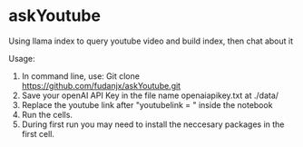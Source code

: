 # askYoutube
Using llama index to query youtube video and build index, then chat about it

Usage:
1. In command line, use: Git clone https://github.com/fudanjx/askYoutube.git
2. Save your openAI API Key in the file name openaiapikey.txt at ./data/ 
3. Replace the youtube link after "youtubelink =  "  inside the notebook
4. Run the cells. 
5. During first run you may need to install the neccesary packages in the first cell.

